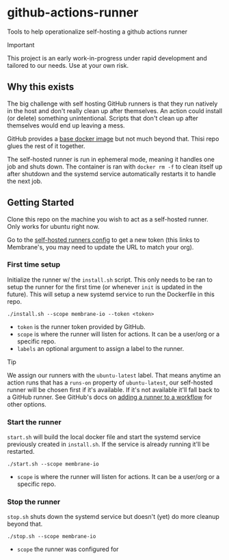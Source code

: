 # github-actions-runner

Tools to help operationalize self-hosting a github actions runner

> [!IMPORTANT]
> This project is an early work-in-progress under rapid development and tailored to our needs. Use at your own risk.

## Why this exists

The big challenge with self hosting GitHub runners is that they run natively in the host and don't really clean up after themselves. An action could install (or delete) something unintentional. Scripts that don't clean up after themselves would end up leaving a mess.

GitHub provides a [base docker image](https://github.com/actions/runner/blob/main/images/Dockerfile) but not much beyond that. Thisi repo glues the rest of it together.

The self-hosted runner is run in ephemeral mode, meaning it handles one job and shuts down. The container is ran with `docker rm -f` to clean itself up after shutdown and the systemd service automatically restarts it to handle the next job.

## Getting Started

Clone this repo on the machine you wish to act as a self-hosted runner. Only works for ubuntu right now.

Go to the [self-hosted runners config](https://github.com/organizations/membrane-io/settings/actions/runners/new?arch=x64&os=linux) to get a new token (this links to Membrane's, you may need to update the URL to match your org).

### First time setup

Initialize the runner w/ the `install.sh` script. This only needs to be ran to setup the runner for the first time (or whenever `init` is updated in the future). This will setup a new systemd service to run the Dockerfile in this repo.

```
./install.sh --scope membrane-io --token <token>
```

- `token` is the runner token provided by GitHub.
- `scope` is where the runner will listen for actions. It can be a user/org or a specific repo.
- `labels` an optional argument to assign a label to the runner.

> [!TIP]
> We assign our runners with the `ubuntu-latest` label. That means anytime an action runs that has a `runs-on` property of `ubuntu-latest`, our self-hosted runner will be chosen first if it's available. If it's not available it'll fall back to a GitHub runner. See GitHub's docs on [adding a runner to a workflow](https://docs.github.com/en/actions/hosting-your-own-runners/managing-self-hosted-runners/using-self-hosted-runners-in-a-workflow) for other options.

### Start the runner

`start.sh` will build the local docker file and start the systemd service previously created in `install.sh`. If the service is already running it'll be restarted.

```
./start.sh --scope membrane-io
```

- `scope` is where the runner will listen for actions. It can be a user/org or a specific repo.

### Stop the runner

`stop.sh` shuts down the systemd service but doesn't (yet) do more cleanup beyond that.

```
./stop.sh --scope membrane-io
```

- `scope` the runner was configured for
